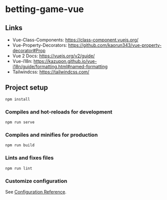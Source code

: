 # betting-game-vue

## Links

- Vue-Class-Components: https://class-component.vuejs.org/
- Vue-Property-Decorators: https://github.com/kaorun343/vue-property-decorator#Prop
- Vue 2 Docs: https://vuejs.org/v2/guide/
- Vue-i18n: https://kazupon.github.io/vue-i18n/guide/formatting.html#named-formatting
- Tailwindcss: https://tailwindcss.com/

## Project setup

```
npm install
```

### Compiles and hot-reloads for development

```
npm run serve
```

### Compiles and minifies for production

```
npm run build
```

### Lints and fixes files

```
npm run lint
```

### Customize configuration

See [Configuration Reference](https://cli.vuejs.org/config/).

